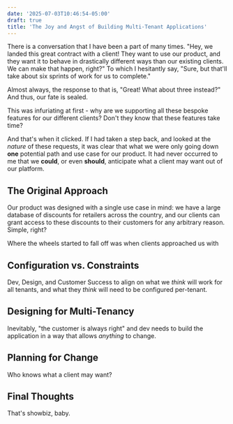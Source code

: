 ```yaml
---
date: '2025-07-03T10:46:54-05:00'
draft: true
title: 'The Joy and Angst of Building Multi-Tenant Applications'
---
```


There is a conversation that I have been a part of many times. "Hey, we landed this great contract with a client! They want to use our product, and they want it to behave in drastically different ways than our existing clients. We can make that happen, right?" To which I hesitantly say, "Sure, but that'll take about six sprints of work for us to complete."

Almost always, the response to that is, "Great! What about three instead?" And thus, our fate is sealed.

This was infuriating at first - why are we supporting all these bespoke features for our different clients? Don't they know that these features take time?

And that's when it clicked. If I had taken a step back, and looked at the _nature_ of these requests, it was clear that what we were only going down **one** potential path and use case for our product. It had never occurred to me that we **could**, or even **should**, anticipate what a client may want out of our platform.

## The Original Approach

Our product was designed with a single use case in mind: we have a large database of discounts for retailers across the country, and our clients can grant access to these discounts to their customers for any arbitrary reason. Simple, right?

Where the wheels started to fall off was when clients approached us with

## Configuration vs. Constraints

Dev, Design, and Customer Success to align on what we _think_ will work for all tenants, and what they _think_ will need to be configured per-tenant.

## Designing for Multi-Tenancy

Inevitably, "the customer is always right" and dev needs to build the application in a way that allows _anything_ to change.

## Planning for Change

Who knows what a client may want?

## Final Thoughts

That's showbiz, baby.
